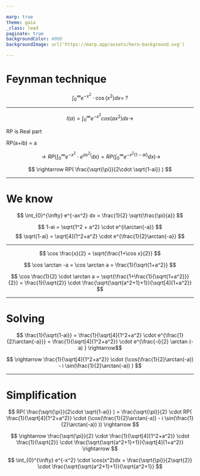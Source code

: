 ```yaml
---

marp: true
theme: gaia
_class: lead
paginate: true
backgroundColor: #000
backgroundImage: url('https://marp.app/assets/hero-background.svg')

---
```


# Feynman technique

$$ \int_{0}^{\infty} e^{-x^2} \cdot \cos(x^2)dx = \; ? $$

---

$$ I(a) = \int_{0}^{\infty} e^{-x^2} cos(ax^2) dx \rightarrow $$

RP is Real part

RP(a+ib) = a

$$ \rightarrow RP ( \int_{0}^{\infty} e^{-x^2} \cdot e^{ax^2i} dx ) = RP ( \int_{0}^{\infty} e^{-x^2(1-ai)} dx) \rightarrow $$

$$ \rightarrow RP( \frac{\sqrt{\pi}}{2\cdot \sqrt{1-ai}} ) $$

---

# We know

$$ \int_{0}^{\infty} e^{-ax^2} dx = \frac{1}{2} \sqrt{\frac{\pi}{a}} $$

$$ 1-ai = \sqrt{1^2 + a^2} \cdot e^{i\arctan{-a}} $$
$$ \sqrt{1-ai} = \sqrt[4]{1^2+a^2} \cdot e^{\frac{1}{2}\arctan{-a}} $$

---

$$ \cos \frac{x}{2} = \sqrt{\frac{1+\cos x}{2}} $$

$$ \cos \arctan -a  = \cos \arctan a = \frac{1}{\sqrt{1+a^2}} $$

$$ \cos \frac{1}{2} \cdot \arctan a = \sqrt{\frac{1+\frac{1}{\sqrt{1+a^2}}}{2}} = \frac{1}{\sqrt{2}} \cdot \frac{\sqrt{\sqrt{a^2+1}+1}}{\sqrt[4]{1+a^2}} $$ 

---

# Solving

$$ \frac{1}{\sqrt{1-ai}} = \frac{1}{\sqrt[4]{1^2+a^2} \cdot e^{\frac{1}{2}\arctan{-a}}} = \frac{1}{\sqrt[4]{1^2+a^2}} \cdot e^{\frac{-i}{2} \arctan (-a) } \rightarrow$$

$$ \rightarrow \frac{1}{\sqrt[4]{1^2+a^2}} \cdot (\cos(\frac{1}{2}\arctan(-a)) - i \sin(\frac{1}{2}\arctan(-a)) ) $$

---

# Simplification

$$ RP( \frac{\sqrt{\pi}}{2\cdot \sqrt{1-ai}} ) = \frac{\sqrt{\pi}}{2} \cdot RP( \frac{1}{\sqrt[4]{1^2+a^2}} \cdot (\cos(\frac{1}{2}\arctan(-a)) - i \sin(\frac{1}{2}\arctan(-a)) )) \rightarrow $$

$$ \rightarrow \frac{\sqrt{\pi}}{2} \cdot \frac{1}{\sqrt[4]{1^2+a^2}} \cdot \frac{1}{\sqrt{2}} \cdot \frac{\sqrt{\sqrt{a^2+1}+1}}{\sqrt[4]{1+a^2}} \rightarrow $$

$$ \int_{0}^{\infty} e^{-x^2} \cdot \cos(x^2)dx = \frac{\sqrt{\pi}}{2\sqrt{2}} \cdot \frac{\sqrt{\sqrt{a^2+1}+1}}{\sqrt{a^2+1}} $$